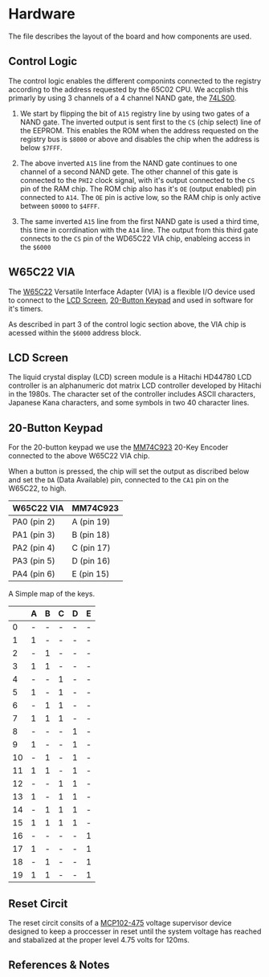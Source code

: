 # Hardware

The file describes the layout of the board and how components are used.

## Control Logic

The control logic enables the different componints connected to the registry according to the address requested by the 65C02 CPU. We accplish this primarly by using 3 channels of a 4 channel NAND gate, the [74LS00](https://www.ti.com/lit/gpn/sn74ls00).

1. We start by flipping the bit of `A15` registry line by using two gates of a NAND gate. The inverted output is sent first to the `CS` (chip select) line of the EEPROM. This enables the ROM when the address requested on the registry bus is `$8000` or above and disables the chip when the address is below `$7FFF`.

2. The above inverted `A15` line from the NAND gate continues to one channel of a second NAND gete.  The other channel of this gate is connected to the `PHI2` clock signal, with it's output connected to the `CS` pin of the RAM chip.  The ROM chip also has it's `OE` (output enabled) pin connected to `A14`.  The `OE` pin is active low, so the RAM chip is only active between `$0000` to `$4FFF`.

3. The same inverted `A15` line from the first NAND gate is used a third time, this time in corrdination with the `A14` line.  The output from this third gate connects to the `CS` pin of the WD65C22 VIA chip, enableing access in the `$6000`

## W65C22 VIA

The [W65C22](https://www.westerndesigncenter.com/wdc/documentation/w65c22.pdf) Versatile Interface Adapter (VIA) is a flexible I/O device used to connect to the [LCD Screen](#lcd-screen), [20-Button Keypad](#20-button-keypad) and used in software for it's timers.

As described in part 3 of the control logic section above, the VIA chip is acessed within the `$6000` address block.

## LCD Screen

The liquid crystal display (LCD) screen module is a Hitachi HD44780 LCD controller is an alphanumeric dot matrix LCD controller developed by Hitachi in the 1980s. The character set of the controller includes ASCII characters, Japanese Kana characters, and some symbols in two 40 character lines.

## 20-Button Keypad

For the 20-button keypad we use the [MM74C923](https://mm.digikey.com/Volume0/opasdata/d220001/medias/docus/1001/MM74C922,923.pdf) 20-Key Encoder connected to the above W65C22 VIA chip.

When a button is pressed, the chip will set the output as discribed below and set the `DA` (Data Available) pin, connected to the `CA1` pin on the W65C22, to high.

| W65C22 VIA  | MM74C923   |
| ----------- | ---------- |
| PA0 (pin 2) | A (pin 19) |
| PA1 (pin 3) | B (pin 18) |
| PA2 (pin 4) | C (pin 17) |
| PA3 (pin 5) | D (pin 16) |
| PA4 (pin 6) | E (pin 15) |

A Simple map of the keys.

|    | A | B | C | D | E |
| -- | - | - | - | - | - |
|  0 | - | - | - | - | - |
|  1 | 1 | - | - | - | - |
|  2 | - | 1 | - | - | - |
|  3 | 1 | 1 | - | - | - |
|  4 | - | - | 1 | - | - |
|  5 | 1 | - | 1 | - | - |
|  6 | - | 1 | 1 | - | - |
|  7 | 1 | 1 | 1 | - | - |
|  8 | - | - | - | 1 | - |
|  9 | 1 | - | - | 1 | - |
| 10 | - | 1 | - | 1 | - |
| 11 | 1 | 1 | - | 1 | - |
| 12 | - | - | 1 | 1 | - |
| 13 | 1 | - | 1 | 1 | - |
| 14 | - | 1 | 1 | 1 | - |
| 15 | 1 | 1 | 1 | 1 | - |
| 16 | - | - | - | - | 1 |
| 17 | 1 | - | - | - | 1 |
| 18 | - | 1 | - | - | 1 |
| 19 | 1 | 1 | - | - | 1 |

## Reset Circit

The reset circit consits of a [MCP102-475](https://www.microchip.com/en-us/product/mcp102) voltage supervisor device designed to keep a proccesser in reset until the system voltage has reached and stabalized at the proper level 4.75 volts for 120ms.

## References & Notes

